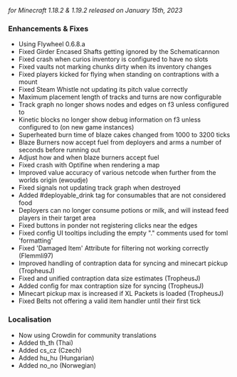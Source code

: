 _for Minecraft 1.18.2 & 1.19.2 released on January 15th, 2023_

### Enhancements & Fixes

- Using Flywheel 0.6.8.a
- Fixed Girder Encased Shafts getting ignored by the Schematicannon
- Fixed crash when curios inventory is configured to have no slots
- Fixed vaults not marking chunks dirty when its inventory changes
- Fixed players kicked for flying when standing on contraptions with a mount
- Fixed Steam Whistle not updating its pitch value correctly
- Maximum placement length of tracks and turns are now configurable
- Track graph no longer shows nodes and edges on f3 unless configured to
- Kinetic blocks no longer show debug information on f3 unless configured to (on new game instances)
- Superheated burn time of blaze cakes changed from 1000 to 3200 ticks
- Blaze Burners now accept fuel from deployers and arms a number of seconds before running out
- Adjust how and when blaze burners accept fuel
- Fixed crash with Optifine when rendering a map
- Improved value accuracy of various netcode when further from the worlds origin (ewoudje)
- Fixed signals not updating track graph when destroyed
- Added #deployable_drink tag for consumables that are not considered food
- Deployers can no longer consume potions or milk, and will instead feed players in their target area
- Fixed buttons in ponder not registering clicks near the edges
- Fixed config UI tooltips including the empty "." comments used for toml 'formatting'
- Fixed 'Damaged Item' Attribute for filtering not working correctly (Flemmli97)
- Improved handling of contraption data for syncing and minecart pickup (TropheusJ)
- Fixed and unified contraption data size estimates (TropheusJ)
- Added config for max contraption size for syncing (TropheusJ)
- Minecart pickup max is increased if XL Packets is loaded (TropheusJ)
- Fixed Belts not offering a valid item handler until their first tick

### Localisation

- Now using Crowdin for community translations
- Added th_th (Thai)
- Added cs_cz (Czech)
- Added hu_hu (Hungarian)
- Added no_no (Norwegian)
